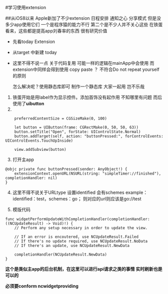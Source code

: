 #学习使用extension 

##从iOS8以来 Apple新加了不少extension 日程安排 通知之心 分享模式 但是没多少app使用它们 一个是程序猿的能力不行 第二个是不少人并不关心这些 在铁蛋看来，这些都是提高app刘春率的东西 很有研究价值
* 先看today Extension 

* 从target 中新建 today

* 这里不得不说一点 关于代码复用 可能一样的逻辑在mainApp中会使用 而extension中同样会得到使用 copy paste ？ 不符合Do not repeat yourself 的原则

  怎么解决呢？使用静态库即可 制作一个静态库 大家一起用 岂不乐哉

1. 铁蛋开始是用label作为显示控件。添加首饰没有起作用 不知哪里有问题 而后使用了**uibutton** 
2. 
```
    preferredContentSize = CGSizeMake(0, 100)

    let button = UIButton(frame: CGRectMake(0, 50, 50, 63))
    button.setTitle("Open", forState: UIControlState.Normal)
    button.addTarget(self, action: "buttonPressed:", forControlEvents: UIControlEvents.TouchUpInside)

    view.addSubview(button)
```
3. 打开主app
```
@objc private func buttonPressed(sender: AnyObject!) {
    extensionContext.openURL(NSURL(string: "simpleTimer://finished"), completionHandler: nil)
}
```
4. 这里不得不说关于URLtype  设置identified 会有schemes example：identified：test，schemes：go； 则对应的url则应该是go://test

5. 模版代码 
```
func widgetPerformUpdateWithCompletionHandler(completionHandler: ((NCUpdateResult) -> Void)!) {
    // Perform any setup necessary in order to update the view.

    // If an error is encoutered, use NCUpdateResult.Failed
    // If there's no update required, use NCUpdateResult.NoData
    // If there's an update, use NCUpdateResult.NewData

    completionHandler(NCUpdateResult.NewData)
}
```
**这个是类似主app的后台机制，在这里可以进行api请求之类的事情 实时刷新也是可以的**

__必须要conform ncwidgetproviding__
